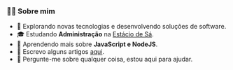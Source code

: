 ### 👨🏻 Sobre mim

- 🤔 Explorando novas tecnologias e desenvolvendo soluções de software.
- 🎓 Estudando **Administração** na [Estácio de Sá](https://estacio.br).
- 🌱 Aprendendo mais sobre **JavaScript e NodeJS**.
- 📝 Escrevo alguns artigos [aqui](https://medium.com/vdonoladev).
- 💬 Pergunte-me sobre qualquer coisa, estou aqui para ajudar.
<!-- - 💼 Trabalhando como **ÁREA EM QUE VOCÊ TRABALHA** na [EMPRESA](LINK DA EMPRESA). -->
